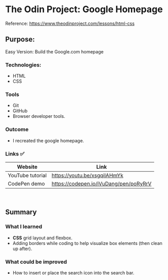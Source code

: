 # The Odin Project: Google Homepage
Reference: https://www.theodinproject.com/lessons/html-css  

## Purpose: 
Easy Version: Build the Google.com homepage  


### Technologies: 
* HTML
* CSS

### Tools
* Git
* GitHub
* Browser developer tools. 

### Outcome
* I recreated the google homepage. 

### Links :white_check_mark:

| Website | Link | 
| ------------- | ------------- | 
| YouTube tutorial | https://youtu.be/xsgqilAHmYk | 
| CodePen demo | https://codepen.io/iVuDang/pen/poRyRrV | 

<br />

## Summary

### What I learned
* **CSS** grid layout and flexbox. 
* Adding borders while coding to help visualize box elements (then clean up after). 


### What could be improved
* How to insert or place the search icon into the search bar. 


